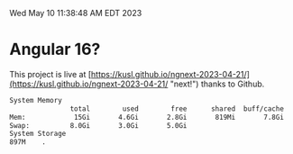 Wed May 10 11:38:48 AM EDT 2023

# Angular 16?


This project is live at [https://kusl.github.io/ngnext-2023-04-21/](https://kusl.github.io/ngnext-2023-04-21/ "next!") thanks to Github.

```bash
System Memory
               total        used        free      shared  buff/cache   available
Mem:            15Gi       4.6Gi       2.8Gi       819Mi       7.8Gi       9.5Gi
Swap:          8.0Gi       3.0Gi       5.0Gi
System Storage
897M	.
```
